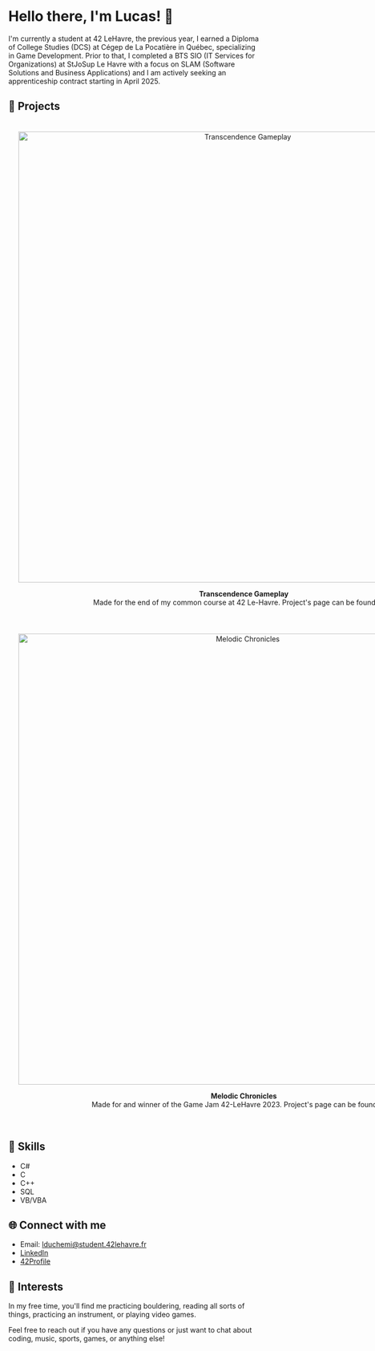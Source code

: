 # Hello there, I'm Lucas! 👋

I'm currently a student at 42 LeHavre, the previous year, I earned a Diploma of College Studies (DCS) at Cégep de La Pocatière in Québec, specializing in Game Development. Prior to that, I completed a BTS SIO (IT Services for Organizations) at StJoSup Le Havre with a focus on SLAM (Software Solutions and Business Applications) and I am actively seeking an apprenticeship contract starting in April 2025.

## 🚀 Projects

<div align="center">
  <div style="display: inline-block; text-align: center; margin: 20px;">
    <img src="https://github.com/user-attachments/assets/892a11a8-116d-440a-91c9-6a7b09b2d7c3" width="900" alt="Transcendence Gameplay">
    <p>
      <strong>Transcendence Gameplay</strong><br>
      Made for the end of my common course at 42 Le-Havre. Project's page can be found 
      <a href="https://github.com/lolopss/Transcendence">here</a>.
    </p>
  </div>

  <div style="display: inline-block; text-align: center; margin: 20px;">
    <img src="https://github.com/user-attachments/assets/adfe9ad1-c610-401b-a227-9b2dd6f9f257" width="900" alt="Melodic Chronicles">
    <p>
      <strong>Melodic Chronicles</strong><br>
      Made for and winner of the Game Jam 42-LeHavre 2023. Project's page can be found 
      <a href="https://github.com/Duchemil/Melodic-Chronicles">here</a>.
    </p>
  </div>
</div>

## 🔧 Skills

- C#
- C
- C++
- SQL
- VB/VBA

## 🌐 Connect with me

- Email: lduchemi@student.42lehavre.fr
- [LinkedIn](https://www.linkedin.com/in/lucas-duchemin-331034339/)
- [42Profile](https://profile.intra.42.fr/users/lduchemi) 

## 👾 Interests

In my free time, you'll find me practicing bouldering, reading all sorts of things, practicing an instrument, or playing video games.

Feel free to reach out if you have any questions or just want to chat about coding, music, sports, games, or anything else!
